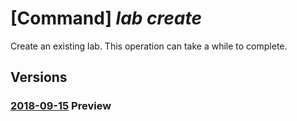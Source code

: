 # [Command] _lab create_

Create an existing lab. This operation can take a while to complete.

## Versions

### [2018-09-15](/Resources/mgmt-plane/L3N1YnNjcmlwdGlvbnMve30vcmVzb3VyY2Vncm91cHMve30vcHJvdmlkZXJzL21pY3Jvc29mdC5kZXZ0ZXN0bGFiL2xhYnMve30=/2018-09-15.xml) **Preview**

<!-- mgmt-plane /subscriptions/{}/resourcegroups/{}/providers/microsoft.devtestlab/labs/{} 2018-09-15 -->
